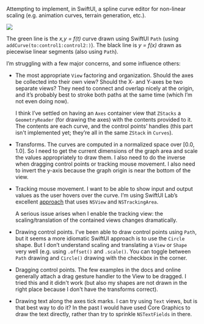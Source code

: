 Attempting to implement, in SwiftUI, a spline curve editor for non-linear scaling (e.g. animation curves, terrain generation, etc.).

![](https://i.imgur.com/ujJ9YUR.png)

The green line is the _x,y = f(t)_ curve drawn using SwiftUI `Path` (using `addCurve(to:control1:control2:)`). The black line is _y = f(x)_ drawn as piecewise linear segments (also using `Path`).

I’m struggling with a few major concerns, and some influence others:

* The most appropriate `View` factoring and organization. Should the axes be collected into their own view? Should the X- and Y-axes be two separate views? They need to connect and overlap nicely at the origin, and it’s probably best to stroke both paths at the same time (which I’m not even doing now).

	I think I’ve settled on having an `Axes` container view that `ZStacks` a `GeometryReader` (for drawing the axes) with the contents provided to it. The contents are each curve, and the control points’ handles (this part isn't implemented yet; they’re all in the same `ZStack` in `Curves`).
 
* Transforms. The curves are computed in a normalized space over [0.0, 1.0]. So I need to get the current dimensions of the graph area and scale the values appropriately to draw them. I also need to do the inverse when dragging control points or tracking mouse movement. I also need to invert the y-axis because the graph origin is near the bottom of the view.

* Tracking mouse movement. I want to be able to show input and output values as the user hovers over the curve. I’m using SwiftUI Lab’s excellent [approach](https://swiftui-lab.com/a-powerful-combo/) that uses `NSView` and `NSTrackingArea`.

	A serious issue arises when I enable the tracking view: the scaling/translation of the contained views changes dramatically.

* Drawing control points. I’ve been able to draw control points using `Path`, but it seems a more idiomatic SwiftUI approach is to use the `Circle` shape. But I don’t understand scaling and translating a `View` or `Shape` very well (e.g. using `.offset()` and `.scale()`. You can toggle between `Path` drawing and `Circle()` drawing with the checkbox in the corner.

* Dragging control points. The few examples in the docs and online generally attach a drag gesture handler to the View to be dragged. I tried this and it didn't work (but also my shapes are not drawn in the right place because I don't have the transforms correct).

* Drawing text along the axes tick marks. I can try using `Text` views, but is that best way to do it? In the past I would have used Core Graphics to draw the text directly, rather than try to sprinkle `NSTextFields` in there.
